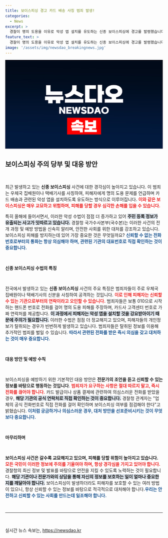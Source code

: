 ```yaml
---
title: 보이스피싱 경고 카드 배송 사칭 범죄 발생!
categories:
  - News
excerpt: >
  경찰이 명의 도용을 이유로 악성 앱 설치를 유도하는 신종 보이스피싱에 경고를 발령했습니다. 우체국, 택배원 사칭 범죄에 속지 말고, 반드시 대표번호로 확인하세요!
feature_text: >
  경찰이 명의 도용을 이유로 악성 앱 설치를 유도하는 신종 보이스피싱에 경고를 발령했습니다. 우체국, 택배원 사칭 범죄에 속지 말고, 반드시 대표번호로 확인하세요!
image: '/assets/img/newsdao_breakingnews.jpg'
---
```


<p><img src="/assets/img/newsdao_breakingnews.jpg" alt="ontimetimes 속보" /></p>

<h2 data-ke-size="size26">보이스피싱 주의 당부 및 대응 방안</h2>

<p data-ke-size="size16">&nbsp;</p>

<p data-ke-size="size16">최근 발생하고 있는 <b>신종 보이스피싱</b> 사건에 대한 경각심이 높아지고 있습니다. 이 범죄는 우체국 집배원이나 택배기사를 사칭하여, 피해자에게 명의 도용 문제를 언급하며 카드 배송과 관련된 악성 앱을 설치하도록 유도하는 방식으로 이루어집니다. <b><span style="color: #ee2323;">이와 같은 보이스피싱은 매우 교묘하고 위험하며, 피해를 당할 경우 심각한 손해를 입을 수 있습니다.</span></b> 

특히 올해에 들어서면서, 이러한 악성 수법이 점점 더 증가하고 있어 <b><span style="background-color: #21538527;">주민 등록 정보가 유출되는 사고가 잇따르고 있습니다.</span></b> 경찰청 국가수사본부(국수본)는 이러한 사건의 전개 과정 및 예방 방법을 신속히 알리며, 안전한 사회를 위한 대처를 강조하고 있습니다. 보이스피싱 피해를 방지하는데 있어 가장 중요한 것은 무엇일까요? <b><span style="color: #1a5490;">신뢰할 수 없는 전화번호로부터의 통화는 항상 의심해야 하며, 관련된 기관의 대표번호로 직접 확인하는 것이 중요합니다.</span></b></p>

<p data-ke-size="size16">&nbsp;</p>

<p><b>신종 보이스피싱 수법의 특징</b></p>

<p data-ke-size="size16">&nbsp;</p>

<p data-ke-size="size16">전국에서 발생하고 있는 <b>신종 보이스피싱</b> 사건의 주요 특징은 범죄자들이 주로 우체국 집배원이나 택배기사의 신분을 사칭하여 공격하는 것입니다. <b><span style="color: #ee2323;">이로 인해 피해자는 신뢰할 수 있는 기관으로부터의 연락이라고 오인할 수 있습니다.</span></b> 범죄자들은 보통 010으로 시작하는 핸드폰 번호로 전화를 걸어 명의 도용 피해를 주장하며, 카드사 고객센터 번호로 가짜 연락처를 제공합니다. <b><span style="background-color: #21538527;">이 과정에서 피해자는 악성 앱을 설치할 것을 강요받아이기 때문에 주의가 필요합니다.</span></b> 이러한 수법은 점점 더 정교해지고 있으며, 피해자들의 개인정보가 탈취되는 경우가 빈번하게 발생하고 있습니다. 범죄자들은 탈취된 정보를 이용해 추가적인 범죄를 벌일 수 있습니다. <b><span style="color: #1a5490;">따라서 관련된 전화를 받은 즉시 의심을 갖고 대처하는 것이 매우 중요합니다.</span></b></p>

<p data-ke-size="size16">&nbsp;</p>

<p><b>대응 방안 및 예방 수칙</b></p>

<p data-ke-size="size16">&nbsp;</p>

<p data-ke-size="size16">보이스피싱을 예방하기 위한 기본적인 대응 방안은 <b>전문가의 조언을 듣고 신뢰할 수 있는 정보를 바탕으로 행동하는 것입니다</b>. <b><span style="color: #ee2323;">범죄자가 요구하는 사항은 절대 따르지 말고, 즉시 전화를 끊어야 합니다.</span></b> 카드 발급이나 상품 결제에 관련하여 의심스러운 전화를 받았을 경우, <b><span style="background-color: #21538527;">해당 기관의 공식 연락처로 직접 확인하는 것이 중요합니다.</span></b> 경찰청 관계자는 "업체의 공식 전화번호로 직접 전화를 걸어 확인하며 보이스피싱 여부를 점검해야 한다"고 밝혔습니다. <b><span style="color: #1a5490;">이처럼 궁금하거나 의심스러운 경우, 대처 방안을 선포준비시키는 것이 무엇보다 중요합니다.</span></b></p>

<p data-ke-size="size16">&nbsp;</p>

<p><b>마무리하며</b></p>

<p data-ke-size="size16">&nbsp;</p>

<p data-ke-size="size16"><b>보이스피싱 사건은 갈수록 교묘해지고 있으며, 피해를 당할 위험이 높아지고 있습니다.</b> <b><span style="color: #ee2323;">모든 국민이 이러한 정보에 주의를 기울여야 하며, 항상 경각심을 가지고 있어야 합니다.</span></b> 경찰청의 최신 정보 및 발표를 바탕으로 안전을 지킬 수 있도록 노력하는 것이 필요합니다. <b><span style="background-color: #21538527;">해당 기관이나 전문가와의 상담을 통해 자신의 정보를 보호하는 일이 얼마나 중요한지를 깨달아야 합니다.</span></b> 보이스피싱이 발생하더라도 피해자를 보호할 수 있는 여러 방법이 있으니, 항상 신뢰할 수 있는 정보를 바탕으로 적극적으로 대처해야 합니다.<b><span style="color: #1a5490;">우리는 안전하고 신뢰할 수 있는 사회를 만드는데 일조해야 합니다.</span></b></p>

<p data-ke-size="size16">&nbsp;</p>

<hr/>

<p data-ke-size="size16">&nbsp;</p>
실시간 뉴스 속보는, <a href="https://newsdao.kr" rel="dofollow">https://newsdao.kr</a>


